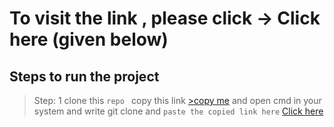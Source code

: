 # To visit the link , please click -> Click here (given below)
## Steps to run the project
>Step: 1
clone this `repo ` copy this link <a href="https://github.com/ankur-lakhmara/react-crypto-app.git">>copy me</a> and open cmd in your system and write git clone and `paste the copied link here`
<a href="https://crypto-react-app0.netlify.app/">Click here</a>
